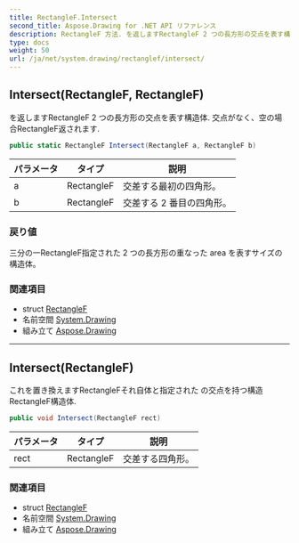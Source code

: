 ```yaml
---
title: RectangleF.Intersect
second_title: Aspose.Drawing for .NET API リファレンス
description: RectangleF 方法. を返しますRectangleF 2 つの長方形の交点を表す構造体. 交点がなく空の場合RectangleF返されます.
type: docs
weight: 50
url: /ja/net/system.drawing/rectanglef/intersect/
---
```

## Intersect(RectangleF, RectangleF)

を返しますRectangleF 2 つの長方形の交点を表す構造体. 交点がなく、空の場合RectangleF返されます.

```csharp
public static RectangleF Intersect(RectangleF a, RectangleF b)
```

| パラメータ | タイプ | 説明 |
| --- | --- | --- |
| a | RectangleF | 交差する最初の四角形。 |
| b | RectangleF | 交差する 2 番目の四角形。 |

### 戻り値

三分の一RectangleF指定された 2 つの長方形の重なった area を表すサイズの構造体。

### 関連項目

* struct [RectangleF](../)
* 名前空間 [System.Drawing](../../rectanglef/)
* 組み立て [Aspose.Drawing](../../../)

---

## Intersect(RectangleF)

これを置き換えますRectangleFそれ自体と指定された の交点を持つ構造RectangleF構造体.

```csharp
public void Intersect(RectangleF rect)
```

| パラメータ | タイプ | 説明 |
| --- | --- | --- |
| rect | RectangleF | 交差する四角形。 |

### 関連項目

* struct [RectangleF](../)
* 名前空間 [System.Drawing](../../rectanglef/)
* 組み立て [Aspose.Drawing](../../../)


